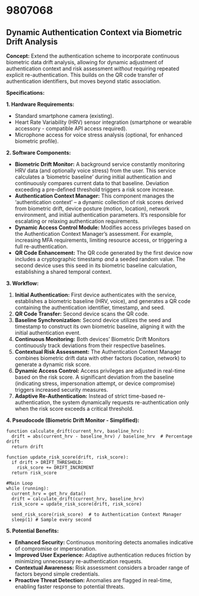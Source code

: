 # 9807068

## Dynamic Authentication Context via Biometric Drift Analysis

**Concept:** Extend the authentication scheme to incorporate continuous biometric data drift analysis, allowing for dynamic adjustment of authentication context and risk assessment *without* requiring repeated explicit re-authentication. This builds on the QR code transfer of authentication identifiers, but moves beyond static association.

**Specifications:**

**1. Hardware Requirements:**

*   Standard smartphone camera (existing).
*   Heart Rate Variability (HRV) sensor integration (smartphone or wearable accessory - compatible API access required).
*   Microphone access for voice stress analysis (optional, for enhanced biometric profile).

**2. Software Components:**

*   **Biometric Drift Monitor:**  A background service constantly monitoring HRV data (and optionally voice stress) from the user.  This service calculates a ‘biometric baseline’ during initial authentication and continuously compares current data to that baseline.  Deviation exceeding a pre-defined threshold triggers a risk score increase.
*   **Authentication Context Manager:** This component manages the ‘authentication context’ – a dynamic collection of risk scores derived from biometric drift, device posture (motion, location), network environment, and initial authentication parameters.  It’s responsible for escalating or relaxing authentication requirements.
*   **Dynamic Access Control Module:** Modifies access privileges based on the Authentication Context Manager’s assessment. For example, increasing MFA requirements, limiting resource access, or triggering a full re-authentication.
*   **QR Code Enhancement:** The QR code generated by the first device now includes a cryptographic timestamp *and* a seeded random value.  The second device uses this seed in its biometric baseline calculation, establishing a shared temporal context.

**3. Workflow:**

1.  **Initial Authentication:**  First device authenticates with the service, establishes a biometric baseline (HRV, voice), and generates a QR code containing the authentication identifier, timestamp, and seed.
2.  **QR Code Transfer:** Second device scans the QR code.
3.  **Baseline Synchronization:** Second device utilizes the seed and timestamp to construct its own biometric baseline, aligning it with the initial authentication event.
4.  **Continuous Monitoring:** Both devices’ Biometric Drift Monitors continuously track deviations from their respective baselines.
5.  **Contextual Risk Assessment:**  The Authentication Context Manager combines biometric drift data with other factors (location, network) to generate a dynamic risk score.
6.  **Dynamic Access Control:** Access privileges are adjusted in real-time based on the risk score. A significant deviation from the baseline (indicating stress, impersonation attempt, or device compromise) triggers increased security measures.
7.  **Adaptive Re-Authentication:**  Instead of strict time-based re-authentication, the system dynamically requests re-authentication only when the risk score exceeds a critical threshold.

**4. Pseudocode (Biometric Drift Monitor - Simplified):**

```
function calculate_drift(current_hrv, baseline_hrv):
  drift = abs(current_hrv - baseline_hrv) / baseline_hrv  # Percentage drift
  return drift

function update_risk_score(drift, risk_score):
  if drift > DRIFT_THRESHOLD:
    risk_score += DRIFT_INCREMENT
  return risk_score

#Main Loop
while (running):
  current_hrv = get_hrv_data()
  drift = calculate_drift(current_hrv, baseline_hrv)
  risk_score = update_risk_score(drift, risk_score)

  send_risk_score(risk_score)  # to Authentication Context Manager
  sleep(1) # Sample every second
```

**5. Potential Benefits:**

*   **Enhanced Security:**  Continuous monitoring detects anomalies indicative of compromise or impersonation.
*   **Improved User Experience:** Adaptive authentication reduces friction by minimizing unnecessary re-authentication requests.
*   **Contextual Awareness:**  Risk assessment considers a broader range of factors beyond simple credentials.
*   **Proactive Threat Detection:** Anomalies are flagged in real-time, enabling faster response to potential threats.
